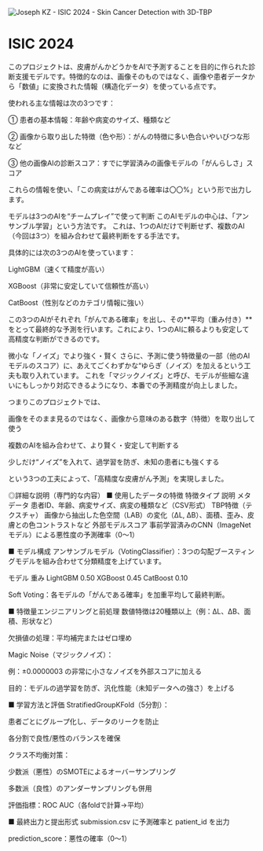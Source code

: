 ![Joseph KZ - ISIC 2024 - Skin Cancer Detection with 3D-TBP](https://github.com/user-attachments/assets/aca05b7d-5998-4e4f-9236-e0301f97afd1)

# ISIC 2024

このプロジェクトは、皮膚がんかどうかをAIで予測することを目的に作られた診断支援モデルです。特徴的なのは、画像そのものではなく、画像や患者データから「数値」に変換された情報（構造化データ）を使っている点です。

使われる主な情報は次の3つです：

① 患者の基本情報：年齢や病変のサイズ、種類など

② 画像から取り出した特徴（色や形）：がんの特徴に多い色合いやいびつな形など

③ 他の画像AIの診断スコア：すでに学習済みの画像モデルの「がんらしさ」スコア

これらの情報を使い、「この病変はがんである確率は〇〇%」という形で出力します。

モデルは3つのAIを“チームプレイ”で使って判断
このAIモデルの中心は、「アンサンブル学習」という方法です。
これは、1つのAIだけで判断せず、複数のAI（今回は3つ）を組み合わせて最終判断をする手法です。

具体的には次の3つのAIを使っています：

LightGBM（速くて精度が高い）

XGBoost（非常に安定していて信頼性が高い）

CatBoost（性別などのカテゴリ情報に強い）

この3つのAIがそれぞれ「がんである確率」を出し、その**平均（重み付き）**をとって最終的な予測を行います。これにより、1つのAIに頼るよりも安定して高精度な判断ができるのです。

微小な「ノイズ」でより強く・賢く
さらに、予測に使う特徴量の一部（他のAIモデルのスコア）に、あえてごくわずかな“ゆらぎ（ノイズ）を加えるという工夫も取り入れています。
これを「マジックノイズ」と呼び、モデルが些細な違いにもしっかり対応できるようになり、本番での予測精度が向上しました。

つまりこのプロジェクトでは、

画像をそのまま見るのではなく、画像から意味のある数字（特徴）を取り出して使う

複数のAIを組み合わせて、より賢く・安定して判断する

少しだけ“ノイズ”を入れて、過学習を防ぎ、未知の患者にも強くする

という3つの工夫によって、「高精度な皮膚がん予測」を実現しました。

◎詳細な説明（専門的な内容）
■ 使用したデータの特徴
特徴タイプ	説明
メタデータ	患者ID、年齢、病変サイズ、病変の種類など（CSV形式）
TBP特徴（テクスチャ）	画像から抽出した色空間（LAB）の変化（ΔL, ΔB）、面積、歪み、皮膚との色コントラストなど
外部モデルスコア	事前学習済みのCNN（ImageNetモデル）による悪性度の予測確率（0〜1）

■ モデル構成
アンサンブルモデル（VotingClassifier）：3つの勾配ブースティングモデルを組み合わせて分類精度を上げています。

モデル	重み
LightGBM	0.50
XGBoost	0.45
CatBoost	0.10

Soft Voting：各モデルの「がんである確率」を加重平均して最終判断。

■ 特徴量エンジニアリングと前処理
数値特徴は20種類以上（例：ΔL、ΔB、面積、形状など）

欠損値の処理：平均補完またはゼロ埋め

Magic Noise（マジックノイズ）：

例：±0.0000003 の非常に小さなノイズを外部スコアに加える

目的：モデルの過学習を防ぎ、汎化性能（未知データへの強さ）を上げる

■ 学習方法と評価
StratifiedGroupKFold（5分割）：

患者ごとにグループ化し、データのリークを防止

各分割で良性/悪性のバランスを確保

クラス不均衡対策：

少数派（悪性）のSMOTEによるオーバーサンプリング

多数派（良性）のアンダーサンプリングも併用

評価指標：ROC AUC（各foldで計算→平均）

■ 最終出力と提出形式
submission.csv に予測確率と patient_id を出力

prediction_score：悪性の確率（0〜1）
